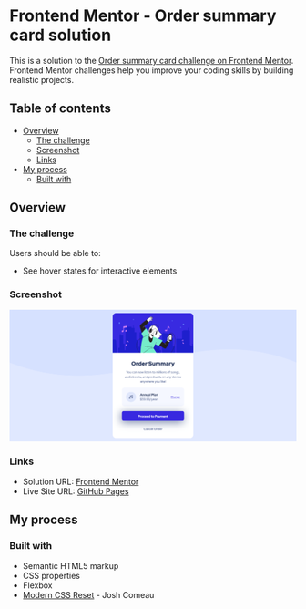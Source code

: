 # Frontend Mentor - Order summary card solution

This is a solution to the [Order summary card challenge on Frontend Mentor](https://www.frontendmentor.io/challenges/order-summary-component-QlPmajDUj). Frontend Mentor challenges help you improve your coding skills by building realistic projects.

## Table of contents

- [Overview](#overview)
  - [The challenge](#the-challenge)
  - [Screenshot](#screenshot)
  - [Links](#links)
- [My process](#my-process)
  - [Built with](#built-with)

## Overview

### The challenge

Users should be able to:

- See hover states for interactive elements

### Screenshot

![Desktop View](desktop-view.png)

### Links

- Solution URL: [Frontend Mentor](https://www.frontendmentor.io/solutions/order-summary-component-using-css-flexbox-layout-gVcrXn-y96)
- Live Site URL: [GitHub Pages](https://byiroh.github.io/order-summary-comp/)

## My process

### Built with

- Semantic HTML5 markup
- CSS properties
- Flexbox
- [Modern CSS Reset](https://www.joshwcomeau.com/css/custom-css-reset/) - Josh Comeau